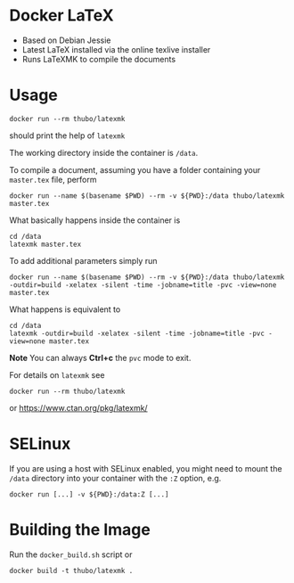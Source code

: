 # Docker LaTeX

* Based on Debian Jessie
* Latest LaTeX installed via the online texlive installer
* Runs LaTeXMK to compile the documents

# Usage
```
docker run --rm thubo/latexmk
```
should print the help of `latexmk`

The working directory inside the container is `/data`.

To compile a document, assuming you have a folder containing your `master.tex` file,  perform
```
docker run --name $(basename $PWD) --rm -v ${PWD}:/data thubo/latexmk master.tex
```
What basically happens inside the container is
```
cd /data
latexmk master.tex
```
To add additional parameters simply run
```
docker run --name $(basename $PWD) --rm -v ${PWD}:/data thubo/latexmk -outdir=build -xelatex -silent -time -jobname=title -pvc -view=none master.tex
```
What happens is equivalent to
```
cd /data
latexmk -outdir=build -xelatex -silent -time -jobname=title -pvc -view=none master.tex
```

**Note** You can always **Ctrl+c** the `pvc` mode to exit.

For details on `latexmk` see
```
docker run --rm thubo/latexmk
```
or https://www.ctan.org/pkg/latexmk/

# SELinux

If you are using a host with SELinux enabled, you might need to mount the `/data` directory into your container with the `:Z` option, e.g.
```
docker run [...] -v ${PWD}:/data:Z [...]
```

# Building the Image
Run the `docker_build.sh` script or
```
docker build -t thubo/latexmk .
```
